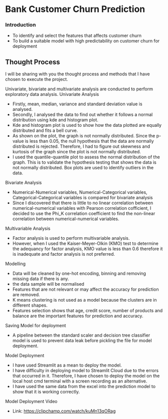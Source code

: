 # Bank Customer Churn Prediction
### Introduction
- To identify and select the features that affects customer churn
- To build a suitable model with high predictability on customer churn for deployment

## Thought Process 
I will be sharing with you the thought process and methods that I have chosen to execute the project.

Univariate, bivariate and multivariate analysis are conducted to perform exploratory data analysis.
Univariate Analysis
- Firstly, mean, median, variance and standard deviation value is analysed.
- Secondly, I analysed the data to find out whether it follows a normal distribution using kde and histogram plot.
- Kde and histogram plot is used to show how the data plotted are equally distributed and fits a bell curve.
- As shown on the plot, the graph is not normally distributed. Since the p-value is less than 0.05, the null hypothesis that the data are normally distributed is rejected. Therefore, I had to figure out skewness and kurtosis of the graph since the plot is not normally distributed.
- I used the quantile-quantile plot to assess the normal distribution of the graph. This is to validate the hypothesis testing that shows the data is not normally distributed.
Box plots are used to identify outliers in the data.

Bivariate Analysis
- Numerical-Numerical variables, Numerical-Categorical variables, Categorical-Categorical variables is compared for bivariate analysis
- Since I discovered that there is little to no linear correlation between numerical-numerical variables with Pearson correlation cofficient, I decided to use the Phi_K correlation coefficient to find the non-linear correlation between numerical-numerical variables.

Multivariable Analysis
- Factor analysis is used to perform multivariable analysis.
- However, when I used the Kaiser-Meyer-Olkin (KMO) test to determine the adequancy for factor analysis, KMO value is less than 0.6 therefore it is inadequate and factor analysis is not preferred.

Modelling
- Data will be cleaned by one-hot encoding, binning and removing missing data if there is any.
- the data sample will be normalised
- Features that are not relevant or may affect the accuracy for prediction are removed.
- K means clustering is not used as a model because the clusters are in different shapes.
- Features selection shows that age, credit score, number of products and balance are the important features for prediction and accuracy.

Saving Model for deployment
- A pipeline between the standard scaler and decision tree classifier model is used to prevent data leak before pickling the file for model deployment.

Model Deployment
- I have used Streamlit as a mean to deploy the model.
- I have difficulty in deploying model to Streamlit Cloud due to the errors that occurred in it. Therefore, I have chosen to deploy the model on the local host cmd terminal with a screen recording as an alternative.
- I have used the same data from the excel into the prediction model to show that it is working correctly. 

Model Deployment Video
- Link: https://clipchamp.com/watch/kuMn13qORag
